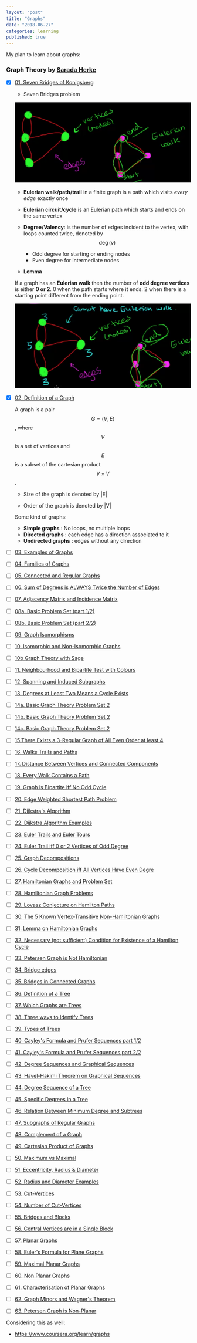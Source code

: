 ```yaml
---
layout: "post"
title: "Graphs"
date: "2018-06-27"
categories: learning
published: true
---
```


My plan to learn about graphs:

### Graph Theory by [Sarada Herke](https://www.youtube.com/channel/UCV8tyRakGZuXUwD-wYH1yGg)

- [x] [01. Seven Bridges of Konigsberg](https://www.youtube.com/watch?v=eIb1cz06UwI)

  * Seven Bridges problem

  ![](/assets/png-images/2018-06-27-learning-graph-theory-c13de192.png)

  * **Eulerian walk/path/trail** in a finite graph is a path which visits *every edge* exactly once

  * **Eulerian circuit/cycle** is an Eulerian path which starts and ends on the same vertex

  * **Degree/Valency**: is the number of edges incident to the vertex, with
  loops counted twice, denoted by $$\deg ⁡ ( v )$$

    - Odd degree for starting or ending nodes
    - Even degree for intermediate nodes

  * **Lemma**

  If a graph has an **Eulerian walk** then the number of **odd degree vertices** is
  either **0 or 2**. 0 when the path starts where it ends. 2 when there is a
  starting point different from the ending point.

  ![](/assets/png-images/2018-06-27-learning-graph-theory-bcb514e9.png)

- [x] [02. Definition of a Graph](https://www.youtube.com/watch?v=S1Zwhz-MhCs)

  A graph is a pair $$G = (V, E)$$, where $$V$$ is a set of vertices and $$E$$ is a subset
  of the cartesian product $$V \times V$$.

  - Size of the graph is denoted by \|E\|

  - Order of the graph is denoted by \|V\|

  Some kind of graphs:

  - **Simple graphs** : No loops, no multiple loops
  - **Directed graphs** : each edge has a direction associated to it
  - **Undirected graphs** : edges without any direction


- [ ] [03. Examples of Graphs](https://www.youtube.com/watch?v=lLOvB1qFE1E)
- [ ] [04. Families of Graphs](https://www.youtube.com/watch?v=71XbdtoG7P8)
- [ ] [05. Connected and Regular Graphs](https://www.youtube.com/watch?v=BEyuUXQs5ko)
- [ ] [06. Sum of Degrees is ALWAYS Twice the Number of Edges](https://www.youtube.com/watch?v=YoRhmz_OSBY)
- [ ] [07. Adjacency Matrix and Incidence Matrix](https://www.youtube.com/watch?v=LUDNz2bIjWI)
- [ ] [08a. Basic Problem Set (part 1/2)](https://www.youtube.com/watch?v=Qe9e-XcEvlo)
- [ ] [08b. Basic Problem Set (part 2/2)](https://www.youtube.com/watch?v=t0UzHk53HjM)
- [ ] [09. Graph Isomorphisms](https://www.youtube.com/watch?v=yFpRpxOry-A)
- [ ] [10. Isomorphic and Non-Isomorphic Graphs](https://www.youtube.com/watch?v=z-GfKbzvtBA)
- [ ] [10b Graph Theory with Sage](https://www.youtube.com/watch?v=p67pxeLZXn4)
- [ ] [11. Neighbourhood and Bipartite Test with Colours](https://www.youtube.com/watch?v=za_BGCGJzSs)
- [ ] [12. Spanning and Induced Subgraphs](https://www.youtube.com/watch?v=dPHkyRvLtIU)
- [ ] [13. Degrees at Least Two Means a Cycle Exists](https://www.youtube.com/watch?v=voD1xLxZvAM)
- [ ] [14a. Basic Graph Theory Problem Set 2](https://www.youtube.com/watch?v=fFuIMMkIO9Q)
- [ ] [14b. Basic Graph Theory Problem Set 2](https://www.youtube.com/watch?v=3uS6toYt-Dw)
- [ ] [14c. Basic Graph Theory Problem Set 2](https://www.youtube.com/watch?v=lPLrNDdJEB0)
- [ ] [15.There Exists a 3-Regular Graph of All Even Order at least 4](https://www.youtube.com/watch?v=flYT0ku1dpQ)
- [ ] [16. Walks Trails and Paths](https://www.youtube.com/watch?v=koXFopNHE2U)
- [ ] [17. Distance Between Vertices and Connected Components](https://www.youtube.com/watch?v=m14uiz7Bats)
- [ ] [18. Every Walk Contains a Path](https://www.youtube.com/watch?v=vTzZ6jFOemc)
- [ ] [19. Graph is Bipartite iff No Odd Cycle](https://www.youtube.com/watch?v=YiGFhWxtHjQ)
- [ ] [20. Edge Weighted Shortest Path Problem](https://www.youtube.com/watch?v=38G5uSxylaY)
- [ ] [21. Dijkstra's Algorithm](https://www.youtube.com/watch?v=8njHSvS_inI)
- [ ] [22. Dijkstra Algorithm Examples](https://www.youtube.com/watch?v=EHZf1_gM3dM)
- [ ] [23. Euler Trails and Euler Tours](https://www.youtube.com/watch?v=1V_6nUUNoms)
- [ ] [24. Euler Trail iff 0 or 2 Vertices of Odd Degree](https://www.youtube.com/watch?v=g929VCcnz5Q)
- [ ] [25. Graph Decompositions](https://www.youtube.com/watch?v=lGth8VdtU88)
- [ ] [26. Cycle Decomposition iff All Vertices Have Even Degre](https://www.youtube.com/watch?v=Dvvqs375ax8)
- [ ] [27. Hamiltonian Graphs and Problem Set](https://www.youtube.com/watch?v=wh9mZCUf-z4)
- [ ] [28. Hamiltonian Graph Problems](https://www.youtube.com/watch?v=3xeYcRYccro)
- [ ] [29. Lovasz Conjecture on Hamilton Paths](https://www.youtube.com/watch?v=Bq1u9704csA)
- [ ] [30. The 5 Known Vertex-Transitive Non-Hamiltonian Graphs](https://www.youtube.com/watch?v=FgHuQw7kb-o)
- [ ] [31. Lemma on Hamiltonian Graphs](https://www.youtube.com/watch?v=XA8MDEYNWx8)
- [ ] [32. Necessary (not sufficient) Condition for Existence of a Hamilton Cycle](https://www.youtube.com/watch?v=0ksOKghZKdo)
- [ ] [33. Petersen Graph is Not Hamiltonian](https://www.youtube.com/watch?v=AVe-OA-fcV0)
- [ ] [34. Bridge edges](https://www.youtube.com/watch?v=zxu0dL436gI)
- [ ] [35. Bridges in Connected Graphs](https://www.youtube.com/watch?v=SFFEc8DbO0Y)
- [ ] [36. Definition of a Tree](https://www.youtube.com/watch?v=QFQlxtz7f6g)
- [ ] [37. Which Graphs are Trees](https://www.youtube.com/watch?v=BptJFixSseM)
- [ ] [38. Three ways to Identify Trees](https://www.youtube.com/watch?v=Yon2ndGQU5s)
- [ ] [39. Types of Trees](https://www.youtube.com/watch?v=2k_FFB5Rmwo)
- [ ] [40. Cayley's Formula and Prufer Sequences part 1/2](https://www.youtube.com/watch?v=Ve447EOW8ww)
- [ ] [41. Cayley's Formula and Prufer Sequences part 2/2](https://www.youtube.com/watch?v=utfW-xsDp3Y)
- [ ] [42. Degree Sequences and Graphical Sequences](https://www.youtube.com/watch?v=aNKO4ttWmcU)
- [ ] [43. Havel-Hakimi Theorem on Graphical Sequences](https://www.youtube.com/watch?v=iQJ1PFZ4gh0)
- [ ] [44. Degree Sequence of a Tree](https://www.youtube.com/watch?v=cCG4_mj9TgM)
- [ ] [45. Specific Degrees in a Tree](https://www.youtube.com/watch?v=SzPyRwZJLso)
- [ ] [46. Relation Between Minimum Degree and Subtrees](https://www.youtube.com/watch?v=IvLcmazpMPg)
- [ ] [47. Subgraphs of Regular Graphs](https://www.youtube.com/watch?v=KFtPHoaqUaQ)
- [ ] [48. Complement of a Graph](https://www.youtube.com/watch?v=VTgxv334KSU)
- [ ] [49. Cartesian Product of Graphs](https://www.youtube.com/watch?v=X8mnQJ5AlTM)
- [ ] [50. Maximum vs Maximal](https://www.youtube.com/watch?v=03PUwWef2Dg)
- [ ] [51. Eccentricity, Radius & Diameter](https://www.youtube.com/watch?v=YbCn8d4Enos)
- [ ] [52. Radius and Diameter Examples](https://www.youtube.com/watch?v=O4LVAGV8tok)
- [ ] [53. Cut-Vertices](https://www.youtube.com/watch?v=BxAgmaLWaq4)
- [ ] [54. Number of Cut-Vertices](https://www.youtube.com/watch?v=mPI8_qZm1_8)
- [ ] [55. Bridges and Blocks](https://www.youtube.com/watch?v=iGsxKUzW3cs)
- [ ] [56. Central Vertices are in a Single Block](https://www.youtube.com/watch?v=Wp-2_Paikt8)
- [ ] [57. Planar Graphs](https://www.youtube.com/watch?v=wnYtITkWAYA)
- [ ] [58. Euler's Formula for Plane Graphs](https://www.youtube.com/watch?v=5ywif1Zpeo4)
- [ ] [59. Maximal Planar Graphs](https://www.youtube.com/watch?v=_d_6JvceAwE)
- [ ] [60. Non Planar Graphs](https://www.youtube.com/watch?v=-m6Dq7v9ToM)
- [ ] [61. Characterisation of Planar Graphs](https://www.youtube.com/watch?v=UkjJE3bmPV0)
- [ ] [62. Graph Minors and Wagner's Theorem](https://www.youtube.com/watch?v=2hkLC2q2wT4)
- [ ] [63. Petersen Graph is Non-Planar](https://www.youtube.com/watch?v=tdw_ECm8kRE)


Considering this as well:
  - https://www.coursera.org/learn/graphs
